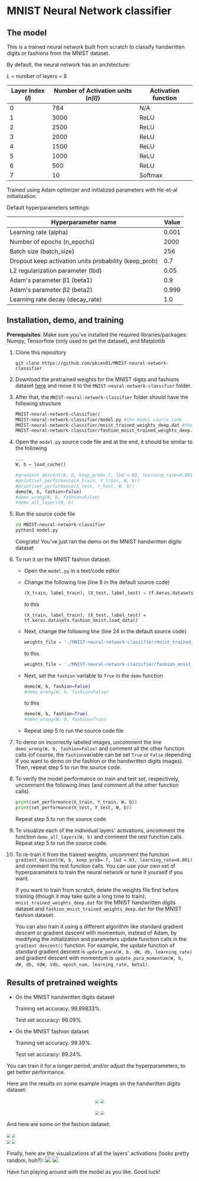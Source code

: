 # MNIST Neural Network classifier 

## The model

This is a trained neural network built from scratch to classify handwritten digits or fashions from the MNIST dataset. 

By default, the neural network has an architecture:

*L* = number of layers = 8

| Layer index (*l*) | Number of Activation units (*n[l]*) | Activation function |
| ----------------- | ----------------------------------- | ------------------- |
| 0                 | 784                                 | N/A                 |
| 1                 | 3000                                | ReLU                |
| 2                 | 2500                                | ReLU                |
| 3                 | 2000                                | ReLU                |
| 4                 | 1500                                | ReLU                |
| 5                 | 1000                                | ReLU                |
| 6                 | 500                                 | ReLU                |
| 7                 | 10                                  | Softmax             |

Trained using Adam optimizer and initialized parameters with He-et-al initialization.

Default hyperparameters settings:

| Hyperparameter name                                   | Value |
| ----------------------------------------------------- | ----- |
| Learning rate (alpha)                                 | 0.001 |
| Number of epochs (n_epochs)                           | 2000  |
| Batch size (batch_size)                               | 256   |
| Dropout keep activation units probability (keep_prob) | 0.7   |
| L2 regularization parameter (lbd)                     | 0.05  |
| Adam's parameter β1 (beta1)                           | 0.9   |
| Adam's parameter β2 (beta2)                           | 0.999 |
| Learning rate decay (decay_rate)                      | 1.0   |



## Installation, demo, and training

**Prerequisites**: Make sure you've installed the required libraries/packages: Numpy, Tensorflow (only used to get the dataset), and Matplotlib

1. Clone this repository 

   ```shell
   git clone https://github.com/pkien01/MNIST-neural-network-classifier
   ```

2. Download the pretrained weights for the MNIST digits and fashions dataset [here](https://drive.google.com/drive/folders/1CmQRokKnQ75ukEU_Y5Lq9DsjYVWxP6MM?usp=sharing) and move it to the `MNIST-neural-network-classifier` folder.

3. After that,  the `MNIST-neural-network-classifier` folder should have the following structure

   ```bash
   MNIST-neural-network-classifier/                         
   MNIST-neural-network-classifier/model.py #the model source code
   MNIST-neural-network-classifier/mnist_trained_weights_deep.dat #the pretrained MNIST digits weights
   MNIST-neural-network-classifier/fashion_mnist_trained_weights_deep.dat #the pretrained MNIST fashion weights
   ```

4. Open the `model.py` source code file and at the end, it should be similar to the following 

   ```python
   ...
   W, b = load_cache()
   
   #gradient_descent(W, b, keep_prob=.7, lbd =.03, learning_rate=0.001)
   #print(set_performance(X_train, Y_train, W, b))
   #print(set_performance(X_test, Y_test, W, b))
   demo(W, b, fashion=False)
   #demo_wrong(W, b, fashion=False)
   #demo_all_layers(W, b)
   ```

5. Run the source code file

   ```bash
   cd MNIST-neural-network-classifier
   python3 model.py
   ```

   Congrats! You've just ran the demo on the MNIST handwritten digits dataset

6. To run it on the MNIST fashion dataset:

   - Open the `model.py` in a text/code editor

   - Change the following line (line 8 in the default source code)

     ```python
     (X_train, label_train), (X_test, label_test) = tf.keras.datasets.mnist.load_data()
     ```

     to this

     ```
     (X_train, label_train), (X_test, label_test) = tf.keras.datasets.fashion_mnist.load_data()
     ```

   - Next, change the following line (line 24 in the default source code)

     ```python
     weights_file = './MNIST-neural-network-classifier/mnist_trained_weights_deep.dat'
     ```

     to this

     ```python
     weights_file = './MNIST-neural-network-classifier/fashion_mnist_trained_weights_deep.dat'
     ```

   * Next, set the `fashion` variable to `True`  in the `demo` function

     ```python
     demo(W, b, fashion=False)
     #demo_wrong(W, b, fashion=False)
     ```

     to this

     ```python
     demo(W, b, fashion=True)
     #demo_wrong(W, b, fashion=True)
     ```
   * Repeat step 5 to run the source code file

  7. To demo on incorrectly labeled images, uncomment the line `demo_wrong(W, b, fashion=False)` and comment all the other function calls (of course, the `fashion`variable can be set `True` or `False` depending if you want to demo on the fashion or the handwritten digits images). Then, repeat step 5 to run the source code.

  8. To verify the model performance on train and test set, respectively, uncomment the following lines (and comment all the other function calls).  

     ```python
     print(set_performance(X_train, Y_train, W, b))
     print(set_performance(X_test, Y_test, W, b))
     ```

     Repeat step 5 to run the source code

  9. To visualize each of the individual layers' activations, uncomment the function `demo_all_layers(W, b)` and comment the rest function calls. Repeat step 5 to run the source code.

  10. To re-train it from the trained weights, uncomment the function `gradient_descent(W, b, keep_prob=.7, lbd =.03, learning_rate=0.001)` and comment the rest function calls. You can use your own set of hyperparameters to train the neural network or tune it yourself if you want. 

      If you want to train from scratch, delete the weights file first before training (though it may take quite a long time to train): `mnist_trained_weights_deep.dat` for the MNIST handwritten digits dataset and `fashion_mnist_trained_weights_deep.dat` for the MNIST fashion dataset. 

      You can also train it using a different algorithm like standard gradient descent or gradient descent with momentum, instead of Adam, by modifying the initialization and parameters update function calls in the `gradient descent()` function. For example, the update function of standard gradient descent is `update_para(W, b, dW, db, learning_rate)` and gradient descent with momentum is `update_para_momentum(W, b, dW, db, VdW, Vdb, epoch_num, learning_rate, beta1)`. 



## Results of pretrained weights

* On the MNIST handwritten digits dataset

  Training set accuracy: 99.99833%.

  Test set accuracy: 98.09%.

* On the MNIST fashion dataset

  Training set accuracy: 99.39%.

  Test set accuracy: 89.24%.
  

You can train it for a longer period,  and/or adjust the hyperparameters, to get better performance.



Here are the results on some example images on the handwritten digits dataset:

<p align="middle">
	<img src="https://raw.githubusercontent.com/pkien01/MNIST-neural-network-classifier/master/sample_images/3.png" style="zoom:60%;" /> 
	<img src="https://raw.githubusercontent.com/pkien01/MNIST-neural-network-classifier/master/sample_images/4.png" style="zoom:60%;" /> 
</p>
<p align="middle">
	<img src="https://raw.githubusercontent.com/pkien01/MNIST-neural-network-classifier/master/sample_images/9.png" style="zoom:60%;" /> 
	<img src="https://raw.githubusercontent.com/pkien01/MNIST-neural-network-classifier/master/sample_images/0_wrong.png" style="zoom:60%;" />
</p>	

And here are some on the fashion dataset:

<div class="row">
	<div class="column">
		<img src="https://raw.githubusercontent.com/pkien01/MNIST-neural-network-classifier/master/sample_images/shirt.png" style="zoom:60%" />
		<img src="https://raw.githubusercontent.com/pkien01/MNIST-neural-network-classifier/master/sample_images/trouser.png" style="zoom:60%" />
	</div>
	<div class="column">
		<img src="https://raw.githubusercontent.com/pkien01/MNIST-neural-network-classifier/master/sample_images/ankle_boot.png" style="zoom:60%;" />
		<img src="https://raw.githubusercontent.com/pkien01/MNIST-neural-network-classifier/master/sample_images/bag_wrong.png" style="zoom:60%;" />
	</div>
</div>

Finally, here are the visualizations of all the layers' activations (looks pretty random, huh?):
![](https://raw.githubusercontent.com/pkien01/MNIST-neural-network-classifier/master/sample_images/all_layers.png)
![](https://raw.githubusercontent.com/pkien01/MNIST-neural-network-classifier/master/sample_images/all_layers_fashion.png)

Have fun playing around with the model as you like. Good luck!